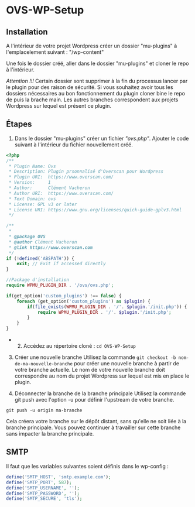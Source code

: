 # OVS-WP-Setup

## Installation

A l'intérieur de votre projet Wordpress créer un dossier "mu-plugins" à l'emplacelement suivant : "/wp-content"

Une fois le dossier créé, aller dans le dossier "mu-plugins" et cloner le repo à l'intérieur.

_Attention !!!_
Certain dossier sont supprimer à la fin du processus lancer par le plugin pour des raison de sécurité. Si vous souhaitez avoir tous les dossiers nécessaires au bon fonctionnement du plugin cloner bine le repo de puis la brache main. Les autres branches correspondent aux projets Wordpress sur lequel est présent ce plugin.

## Étapes

1. Dans le dossier "mu-plugins" créer un fichier _"ovs.php"_. Ajouter le code suivant à l'intérieur du fichier nouvellement créé.

```php
<?php
/**
 * Plugin Name: Ovs
 * Description: Plugin prsonnalisé d'Overscan pour Wordpress
 * Plugin URI:  https://www.overscan.com/
 * Version:     1
 * Author:      Clément Vacheron
 * Author URI:  https://www.overscan.com/
 * Text Domain: ovs
 * License: GPL v3 or later
 * License URI: https://www.gnu.org/licenses/quick-guide-gplv3.html
 */

/**
 *
 * @package OVS
 * @author Clément Vacheron
 * @link https://www.overscan.com
 */
if (!defined('ABSPATH')) {
    exit; // Exit if accessed directly
}

//Package d'installation
require WPMU_PLUGIN_DIR . '/ovs/ovs.php';

if(get_option('custom_plugins') !== false) {
    foreach (get_option('custom_plugins') as $plugin) {
        if(file_exists(WPMU_PLUGIN_DIR . '/'. $plugin.'/init.php')) {
            require WPMU_PLUGIN_DIR . '/'. $plugin.'/init.php';
        }
    }
}
```

- 2. Accédez au répertoire cloné :
     `cd OVS-WP-Setup`

3. Créer une nouvelle branche
   Utilisez la commande `git checkout -b nom-de-ma-nouvelle-branche` pour créer une nouvelle branche à partir de votre branche actuelle. Le nom de votre nouvelle branche doit correspondre au nom du projet Wordpress sur lequel est mis en place le plugin.

4. Déconnecter la branche de la branche principale
   Utilisez la commande git push avec l'option -u pour définir l'upstream de votre branche.

`git push -u origin ma-branche`

Cela créera votre branche sur le dépôt distant, sans qu'elle ne soit liée à la branche principale. Vous pouvez continuer à travailler sur cette branche sans impacter la branche principale.

## SMTP

Il faut que les variables suivantes soient définis dans le wp-config :

```php
define('SMTP_HOST', 'smtp.example.com');
define('SMTP_PORT', 587);
define('SMTP_USERNAME', '');
define('SMTP_PASSWORD', '');
define('SMTP_SECURE', 'tls');
```
